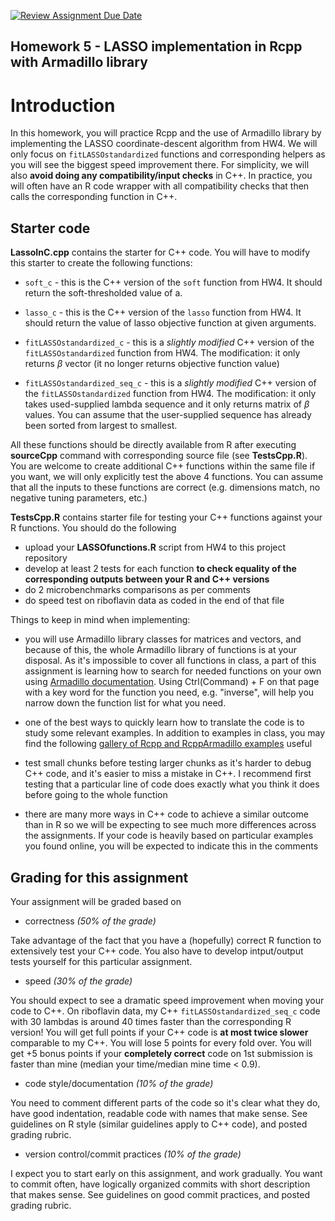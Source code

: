 [![Review Assignment Due Date](https://classroom.github.com/assets/deadline-readme-button-22041afd0340ce965d47ae6ef1cefeee28c7c493a6346c4f15d667ab976d596c.svg)](https://classroom.github.com/a/EV9Mc2as)
## Homework 5 - LASSO implementation in Rcpp with Armadillo library

# Introduction
In this homework, you will practice Rcpp and the use of Armadillo library by implementing the LASSO coordinate-descent algorithm from HW4. We will only focus on `fitLASSOstandardized` functions and corresponding helpers as you will see the biggest speed improvement there. For simplicity, we will also **avoid doing any compatibility/input checks** in C++. In practice, you will often have an R code wrapper with all compatibility checks that then calls the corresponding function in C++.

## Starter code

**LassoInC.cpp** contains the starter for C++ code. You will have to modify this starter to create the following functions:

  - `soft_c` - this is the C++ version of the `soft` function from HW4. It should return the soft-thresholded value of a. 
  
  - `lasso_c` - this is the C++ version of the `lasso` function from HW4. It should return the value of lasso objective function at given arguments.
  
  - `fitLASSOstandardized_c` - this is a *slightly modified* C++ version of the `fitLASSOstandardized` function from HW4. The  modification: it only returns $\beta$ vector (it no longer returns objective function value)
  
  - `fitLASSOstandardized_seq_c` - this is a *slightly modified* C++ version of the `fitLASSOstandardized` function from HW4. The modification: it only takes used-supplied lambda sequence and it only returns matrix of $\beta$ values. You can assume that the user-supplied sequence has already been sorted from largest to smallest.
  
All these functions should be directly available from R after executing **sourceCpp** command with corresponding source file (see **TestsCpp.R**). You are welcome to create additional C++ functions within the same file if you want, we will only explicitly test the above 4 functions. You can assume that all the inputs to these functions are correct (e.g. dimensions match, no negative tuning parameters, etc.)

**TestsCpp.R**  contains starter file for testing your C++ functions against your R functions. You should do the following

  - upload your **LASSOfunctions.R** script from HW4 to this project repository
  - develop at least 2 tests for each function **to check equality of the corresponding outputs between your R and C++ versions**
  - do 2 microbenchmarks comparisons as per comments
  - do speed test on riboflavin data as coded in the end of that file
  
Things to keep in mind when implementing:

 - you will use Armadillo library classes for matrices and vectors, and because of this, the whole Armadillo library of functions is at your disposal. As it's impossible to cover all functions in class, a part of this assignment is learning how to search for needed functions on your own using [Armadillo documentation](http://arma.sourceforge.net/docs.html). Using Ctrl(Command) + F on that page with a key word for the function you need, e.g. "inverse", will help you narrow down the function list for what you need.
 
 - one of the best ways to quickly learn how to translate the code is to study some relevant examples. In addition to examples in class, you may find the following [gallery of Rcpp and RcppArmadillo examples](https://gallery.rcpp.org) useful

 - test small chunks before testing larger chunks as it's harder to debug C++ code, and it's easier to miss a mistake in C++. I recommend first testing that a particular line of code does exactly what you think it does before going to the whole function
 
 - there are many more ways in C++ code to achieve a similar outcome than in R so we will be expecting to see much more differences across the assignments. If your code is heavily based on particular examples you found online, you will be expected to indicate this in the comments


  
## Grading for this assignment

Your assignment will be graded based on 

 * correctness _(50% of the grade)_

Take advantage of the fact that you have a (hopefully) correct R function to extensively test your C++ code. You also have to develop intput/output tests yourself for this particular assignment.
 
 * speed _(30% of the grade)_ 
 
You should expect to see a dramatic speed improvement when moving your code to C++. On riboflavin data, my C++ `fitLASSOstandardized_seq_c` code with 30 lambdas is around 40 times faster than the corresponding R version! You will get full points if your C++ code is **at most twice slower** comparable to my C++. You will lose 5 points for every fold over. You will get +5 bonus points if your **completely correct** code on 1st submission is faster than mine (median your time/median mine time < 0.9). 

  * code style/documentation _(10% of the grade)_

You need to comment different parts of the code so it's clear what they do, have good indentation, readable code with names that make sense. See guidelines on R style (similar guidelines apply to C++ code), and posted grading rubric.

* version control/commit practices _(10% of the grade)_
 
 I expect you to start early on this assignment, and work gradually. You want to commit often, have logically organized commits with short description that makes sense. See guidelines on good commit practices, and posted grading rubric.
